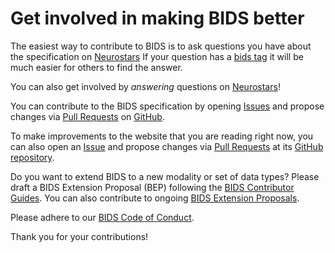 ---
---

# Get involved in making BIDS better

The easiest way to contribute to BIDS is to ask questions you have about the specification on [Neurostars](https://neurostars.org.)
If your question has a [bids tag](https://neurostars.org/search?q=tags%3Abids) it will be much easier for others to find the answer.

You can also get involved by _answering_ questions on [Neurostars](https://neurostars.org/search?q=tags%3Abids)!

You can contribute to the BIDS specification by opening [Issues](https://github.com/bids-standard/bids-specification/issues) and propose changes via [Pull Requests](https://github.com/bids-standard/bids-specification/pulls) on [GitHub](https://github.com/bids-standard/bids-specification).

To make improvements to the website that you are reading right now, you can also open an [Issue](https://github.com/bids-standard/bids-website/issues) and propose changes via [Pull Requests](https://github.com/bids-standard/bids-website/pulls) at its [GitHub repository](https://github.com/bids-standard/bids-website).

Do you want to extend BIDS to a new modality or set of data types? Please draft a BIDS Extension Proposal (BEP) following the [BIDS Contributor Guides](https://docs.google.com/document/d/1pWmEEY-1-WuwBPNy5tDAxVJYQ9Een4hZJM06tQZg8X4/edit?usp%3Dsharing&sa=D&ust=1537468908724000). You can also contribute to ongoing [BIDS Extension Proposals](https://bids-specification.readthedocs.io/en/latest/06-extensions.html#bids-extension-proposals).

Please adhere to our [BIDS Code of Conduct](code_of_conduct).

Thank you for your contributions!
